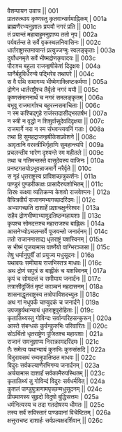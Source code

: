 वैशम्पायन उवाच ||	001    
प्रातरुत्थाय कृष्णस्तु कृतवान्सर्वमाह्निकम् |	001a  
ब्राह्मणैरभ्यनुज्ञातः प्रययौ नगरं प्रति ||	001c  
तं प्रयान्तं महाबाहुमनुज्ञाप्य ततो नृप |	002a  
पर्यवर्तन्त ते सर्वे वृकस्थलनिवासिनः ||	002c  
धार्तराष्ट्रास्तमायान्तं प्रत्युज्जग्मुः स्वलङ्कृताः |	003a  
दुर्योधनमृते सर्वे भीष्मद्रोणकृपादयः ||	003c  
पौराश्च बहुला राजन्हृषीकेशं दिदृक्षवः |	004a  
यानैर्बहुविधैरन्ये पद्भिरेव तथापरे ||	004c  
स वै पथि समागम्य भीष्मेणाक्लिष्टकर्मणा |	005a  
द्रोणेन धार्तराष्ट्रैश्च तैर्वृतो नगरं ययौ ||	005c  
कृष्णसंमाननार्थं च नगरं समलङ्कृतम् |	006a  
बभूवू राजमार्गाश्च बहुरत्नसमाचिताः ||	006c  
न स्म कश्चिद्गृहे राजंस्तदासीद्भरतर्षभ |	007a  
न स्त्री न वृद्धो न शिशुर्वासुदेवदिदृक्षया ||	007c  
राजमार्गे नरा न स्म संभवन्त्यवनिं गताः |	008a  
तथा हि सुमहद्राजन्हृषीकेशप्रवेशने ||	008c  
आवृतानि वरस्त्रीभिर्गृहाणि सुमहान्त्यपि |	009a  
प्रचलन्तीव भारेण दृश्यन्ते स्म महीतले ||	009c  
तथा च गतिमन्तस्ते वासुदेवस्य वाजिनः |	010a  
प्रनष्टगतयोऽभूवन्राजमार्गे नरैर्वृते ||	010c  
स गृहं धृतराष्ट्रस्य प्राविशच्छत्रुकर्शनः |	011a  
पाण्डुरं पुण्डरीकाक्षः प्रासादैरुपशोभितम् ||	011c  
तिस्रः कक्ष्या व्यतिक्रम्य केशवो राजवेश्मनः |	012a  
वैचित्रवीर्यं राजानमभ्यगच्छदरिंदमः ||	012c  
अभ्यागच्छति दाशार्हे प्रज्ञाचक्षुर्नरेश्वरः |	013a  
सहैव द्रोणभीष्माभ्यामुदतिष्ठन्महायशाः ||	013c  
कृपश्च सोमदत्तश्च महाराजश्च बाह्लिकः |	014a  
आसनेभ्योऽचलन्सर्वे पूजयन्तो जनार्दनम् ||	014c  
ततो राजानमासाद्य धृतराष्ट्रं यशस्विनम् |	015a  
स भीष्मं पूजयामास वार्ष्णेयो वाग्भिरञ्जसा ||	015c  
तेषु धर्मानुपूर्वीं तां प्रयुज्य मधुसूदनः |	016a  
यथावयः समीयाय राजभिस्तत्र माधवः ||	016c  
अथ द्रोणं सपुत्रं स बाह्लीकं च यशस्विनम् |	017a  
कृपं च सोमदत्तं च समीयाय जनार्दनः ||	017c  
तत्रासीदूर्जितं मृष्टं काञ्चनं महदासनम् |	018a  
शासनाद्धृतराष्ट्रस्य तत्रोपाविशदच्युतः ||	018c  
अथ गां मधुपर्कं चाप्युदकं च जनार्दने |	019a  
उपजह्रुर्यथान्यायं धृतराष्ट्रपुरोहिताः ||	019c  
कृतातिथ्यस्तु गोविन्दः सर्वान्परिहसन्कुरून् |	020a  
आस्ते संबन्धकं कुर्वन्कुरुभिः परिवारितः ||	020c  
सोऽर्चितो धृतराष्ट्रेण पूजितश्च महायशाः |	021a  
राजानं समनुज्ञाप्य निराक्रामदरिंदमः ||	021c  
तैः समेत्य यथान्यायं कुरुभिः कुरुसंसदि |	022a  
विदुरावसथं रम्यमुपातिष्ठत माधवः ||	022c  
विदुरः सर्वकल्याणैरभिगम्य जनार्दनम् |	023a  
अर्चयामास दाशार्हं सर्वकामैरुपस्थितम् ||	023c  
कृतातिथ्यं तु गोविन्दं विदुरः सर्वधर्मवित् |	024a  
कुशलं पाण्डुपुत्राणामपृच्छन्मधुसूदनम् ||	024c  
प्रीयमाणस्य सुहृदो विदुषो बुद्धिसत्तमः |	025a  
धर्मनित्यस्य च तदा गतदोषस्य धीमतः ||	025c  
तस्य सर्वं सविस्तारं पाण्डवानां विचेष्टितम् |	026a  
क्षत्तुराचष्ट दाशार्हः सर्वप्रत्यक्षदर्शिवान् ||	026c  

